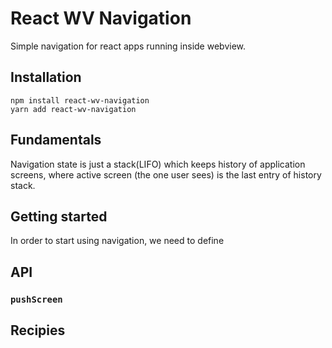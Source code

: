 # React WV Navigation

Simple navigation for react apps running inside webview.

## Installation

```
npm install react-wv-navigation
yarn add react-wv-navigation
```

## Fundamentals

Navigation state is just a stack(LIFO) which keeps history of application screens, where active screen (the one user sees) is the last entry of history stack.

## Getting started

In order to start using navigation, we need to define

## API

### `pushScreen`

## Recipies

###
